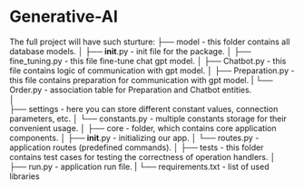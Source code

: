 # Generative-AI

The full project will have such sturture:
    ├──  model                - this folder contains all database models.
    │   ├── __init__.py         - init file for the package.
    │   ├── fine_tuning.py      - this file fine-tune chat gpt model.
    │   ├── Chatbot.py          - this file contains logic of communication with gpt model.
    │   ├── Preparation.py      - this file contains preparation for communication with gpt model.
    |   └── Order.py            - association table for Preparation and Chatbot entities.  
    │   
    ├── settings                - here you can store different constant values, connection parameters, etc.
    │   └── constants.py        -  multiple constants storage for their convenient usage.
    │ 
    ├── core                    - folder, which contains core application components.
    │   ├── __init__.py         - initializing our app.
    │   └── routes.py           - application routes (predefined commands).
    │
    ├── tests                   - this folder contains test cases for testing the correctness of operation handlers.
    │   
    ├── run.py                  - application run file.
    |
    └── requirements.txt		- list of used libraries 
